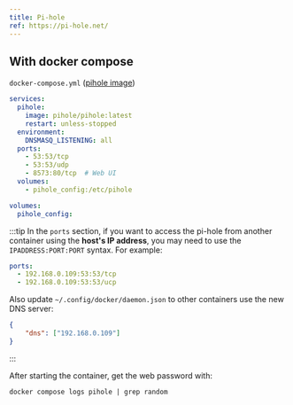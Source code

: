 ```yaml
---
title: Pi-hole
ref: https://pi-hole.net/
---
```


## With docker compose

`docker-compose.yml` ([pihole image](https://hub.docker.com/r/pihole/pihole/))

```yaml
services:
  pihole:
    image: pihole/pihole:latest
    restart: unless-stopped
  environment:
    DNSMASQ_LISTENING: all
  ports:
    - 53:53/tcp
    - 53:53/udp
    - 8573:80/tcp  # Web UI
  volumes:
    - pihole_config:/etc/pihole

volumes:
  pihole_config:
```

:::tip
In the `ports` section,
if you want to access the pi-hole from another container using the **host's IP address**,
you may need to use the `IPADDRESS:PORT:PORT` syntax. For example:

```yaml
ports:
  - 192.168.0.109:53:53/tcp
  - 192.168.0.109:53:53/ucp
```

Also update `~/.config/docker/daemon.json` to other containers use the new DNS server:

```json
{
    "dns": ["192.168.0.109"]
}
```

:::

After starting the container, get the web password with:

```shell
docker compose logs pihole | grep random
```
